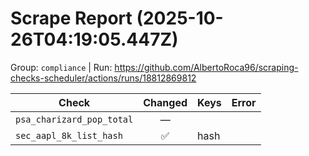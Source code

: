 # Scrape Report (2025-10-26T04:19:05.447Z)

Group: `compliance`  |  Run: https://github.com/AlbertoRoca96/scraping-checks-scheduler/actions/runs/18812869812

| Check | Changed | Keys | Error |
|---|:---:|:--|:--|
| `psa_charizard_pop_total` | — |  |  |
| `sec_aapl_8k_list_hash` | ✅ | hash |  |
